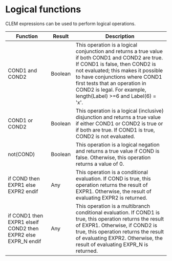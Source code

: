 # Logical functions

CLEM expressions can be used to perform logical operations.

| Function                                                | Result  | Description                                                                                                                                                                                                                                                                                                                 |
|---------------------------------------------------------|---------|-----------------------------------------------------------------------------------------------------------------------------------------------------------------------------------------------------------------------------------------------------------------------------------------------------------------------------|
| COND1 and COND2                                          | Boolean | This operation is a logical conjunction and returns a true value if both COND1 and COND2 are true. If COND1 is false, then COND2 is not evaluated; this makes it possible to have conjunctions where COND1 first tests that an operation in COND2 is legal. For example, length(Label) >=6 and Label(6) = 'x'.                  |
| COND1 or COND2                                           | Boolean | This operation is a logical (inclusive) disjunction and returns a true value if either COND1 or COND2 is true or if both are true. If COND1 is true, COND2 is not evaluated.                                                                                                                                                  |
| not(COND)                                                | Boolean | This operation is a logical negation and returns a true value if COND is false. Otherwise, this operation returns a value of 0.                                                                                                                                                                                              |
| if COND then EXPR1 else EXPR2 endif                      | Any     | This operation is a conditional evaluation. If COND is true, this operation returns the result of EXPR1. Otherwise, the result of evaluating EXPR2 is returned.                                                                                                                                                              |
| if COND1 then EXPR1 elseif COND2 then EXPR2 else EXPR_N endif | Any     | This operation is a multibranch conditional evaluation. If COND1 is true, this operation returns the result of EXPR1. Otherwise, if COND2 is true, this operation returns the result of evaluating EXPR2. Otherwise, the result of evaluating EXPR_N is returned.                                                              |

